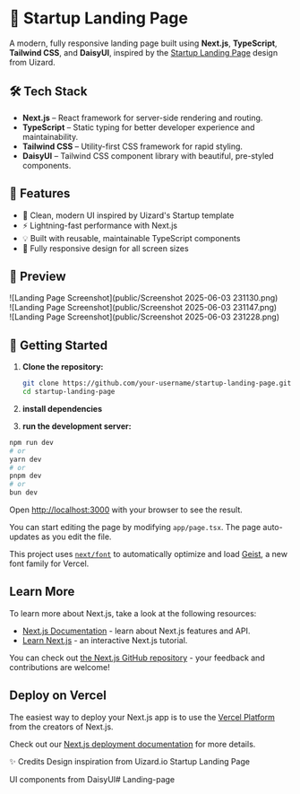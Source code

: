 # 🚀 Startup Landing Page

A modern, fully responsive landing page built using **Next.js**, **TypeScript**, **Tailwind CSS**, and **DaisyUI**, inspired by the [Startup Landing Page](https://uizard.io/templates/website-templates/startup-landing-page/) design from Uizard.

## 🛠️ Tech Stack

- **Next.js** – React framework for server-side rendering and routing.
- **TypeScript** – Static typing for better developer experience and maintainability.
- **Tailwind CSS** – Utility-first CSS framework for rapid styling.
- **DaisyUI** – Tailwind CSS component library with beautiful, pre-styled components.

## 📱 Features

- 🎨 Clean, modern UI inspired by Uizard's Startup template
- ⚡ Lightning-fast performance with Next.js
- 💡 Built with reusable, maintainable TypeScript components
- 📱 Fully responsive design for all screen sizes

## 📸 Preview

![Landing Page Screenshot](public/Screenshot 2025-06-03 231130.png)  
![Landing Page Screenshot](public/Screenshot 2025-06-03 231147.png)  
![Landing Page Screenshot](public/Screenshot 2025-06-03 231228.png)  

## 🚀 Getting Started

1. **Clone the repository:**
   ```bash
   git clone https://github.com/your-username/startup-landing-page.git
   cd startup-landing-page


2. **install dependencies**

3. **run the development server:**

```bash
npm run dev
# or
yarn dev
# or
pnpm dev
# or
bun dev
```

Open [http://localhost:3000](http://localhost:3000) with your browser to see the result.

You can start editing the page by modifying `app/page.tsx`. The page auto-updates as you edit the file.

This project uses [`next/font`](https://nextjs.org/docs/app/building-your-application/optimizing/fonts) to automatically optimize and load [Geist](https://vercel.com/font), a new font family for Vercel.

## Learn More

To learn more about Next.js, take a look at the following resources:

- [Next.js Documentation](https://nextjs.org/docs) - learn about Next.js features and API.
- [Learn Next.js](https://nextjs.org/learn) - an interactive Next.js tutorial.

You can check out [the Next.js GitHub repository](https://github.com/vercel/next.js) - your feedback and contributions are welcome!

## Deploy on Vercel

The easiest way to deploy your Next.js app is to use the [Vercel Platform](https://vercel.com/new?utm_medium=default-template&filter=next.js&utm_source=create-next-app&utm_campaign=create-next-app-readme) from the creators of Next.js.

Check out our [Next.js deployment documentation](https://nextjs.org/docs/app/building-your-application/deploying) for more details.

✨ Credits
Design inspiration from Uizard.io Startup Landing Page

UI components from DaisyUI#   L a n d i n g - p a g e  
 